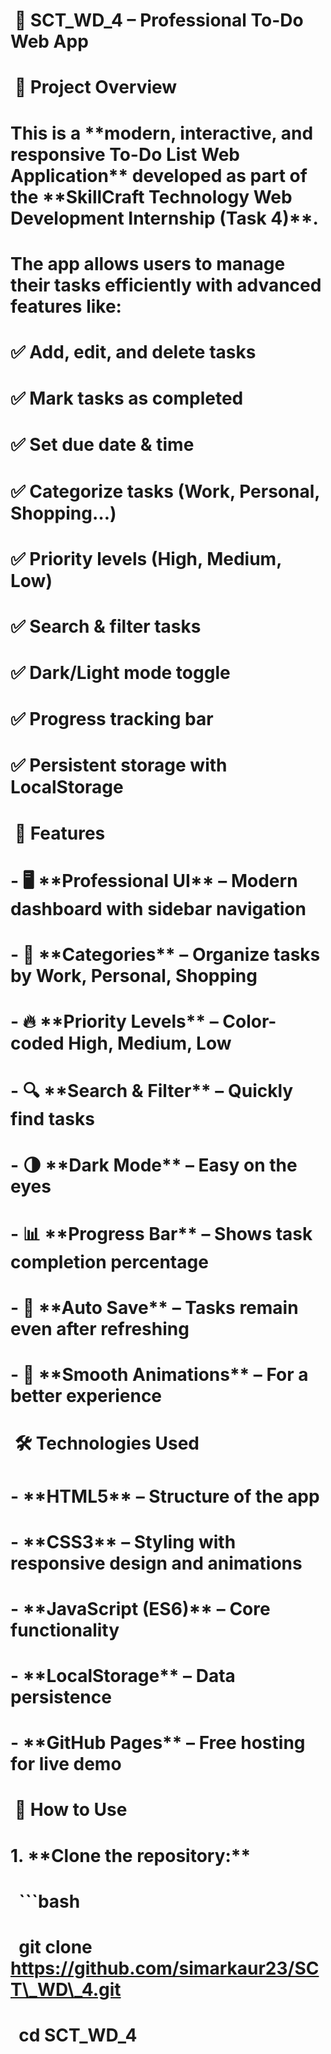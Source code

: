 # &nbsp;📝 SCT\_WD\_4 – Professional To-Do Web App  

# 

# &nbsp;🚀 Project Overview  

# This is a \*\*modern, interactive, and responsive To-Do List Web Application\*\* developed as part of the \*\*SkillCraft Technology Web Development Internship (Task 4)\*\*.  

# 

# The app allows users to manage their tasks efficiently with advanced features like:  

# ✅ Add, edit, and delete tasks  

# ✅ Mark tasks as completed  

# ✅ Set due date \& time  

# ✅ Categorize tasks (Work, Personal, Shopping…)  

# ✅ Priority levels (High, Medium, Low)  

# ✅ Search \& filter tasks  

# ✅ Dark/Light mode toggle  

# ✅ Progress tracking bar  

# ✅ Persistent storage with LocalStorage  

# 

# &nbsp;🎯 Features  

# 

# \- 🖥️ \*\*Professional UI\*\* – Modern dashboard with sidebar navigation  

# \- 📂 \*\*Categories\*\* – Organize tasks by Work, Personal, Shopping  

# \- 🔥 \*\*Priority Levels\*\* – Color-coded High, Medium, Low  

# \- 🔍 \*\*Search \& Filter\*\* – Quickly find tasks  

# \- 🌗 \*\*Dark Mode\*\* – Easy on the eyes  

# \- 📊 \*\*Progress Bar\*\* – Shows task completion percentage  

# \- 💾 \*\*Auto Save\*\* – Tasks remain even after refreshing  

# \- 🎨 \*\*Smooth Animations\*\* – For a better experience  

# 

# &nbsp;🛠️ Technologies Used  

# 

# \- \*\*HTML5\*\* – Structure of the app  

# \- \*\*CSS3\*\* – Styling with responsive design and animations  

# \- \*\*JavaScript (ES6)\*\* – Core functionality  

# \- \*\*LocalStorage\*\* – Data persistence  

# \- \*\*GitHub Pages\*\* – Free hosting for live demo  

# 

# &nbsp;🚀 How to Use  

# 

# 1\. \*\*Clone the repository:\*\*  

# &nbsp;  ```bash

# &nbsp;  git clone https://github.com/simarkaur23/SCT\_WD\_4.git

# &nbsp;  cd SCT\_WD\_4

